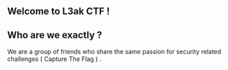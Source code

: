 ## Welcome to L3ak CTF !

## Who are we exactly ?

We are a group of friends who share the same passion for security related challenges ( Capture The Flag ) . 

